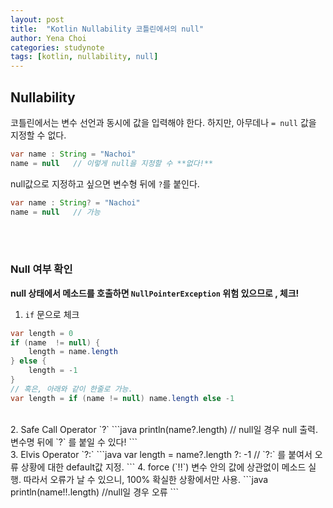 ```yaml
---
layout: post
title:  "Kotlin Nullability 코틀린에서의 null"
author: Yena Choi
categories: studynote
tags: [kotlin, nullability, null]
---
```


## Nullability
코틀린에서는 변수 선언과 동시에 값을 입력해야 한다. 하지만, 아무데나 `= null` 값을 지정할 수 없다.

```java
var name : String = "Nachoi"
name = null   // 이렇게 null을 지정할 수 **없다!**
```

null값으로 지정하고 싶으면 변수형 뒤에 `?`를 붙인다.
```java
var name : String? = "Nachoi"
name = null   // 가능
```
<br><br>

### Null 여부 확인
**null 상태에서 메소드를 호출하면 `NullPointerException` 위험 있으므로 , 체크!**

1. `if` 문으로 체크
  ```java
  var length = 0
  if (name  != null) {
      length = name.length
  } else {
      length = -1
  }
  // 혹은, 아래와 같이 한줄로 가능.
  var length = if (name != null) name.length else -1
  ```
  <br>
2. Safe Call Operator `?`
  ```java
  println(name?.length)
  // null일 경우 null 출력. 변수명 뒤에 `?` 를 붙일 수 있다!
  ```
  <br>
3. Elvis Operator `?:`
  ```java
  var length = name?.length ?: -1
  // `?:` 를 붙여서 오류 상황에 대한 default값 지정.
  ```
4. force (`!!`)   
변수 안의 값에 상관없이 메소드 실행. 따라서 오류가 날 수 있으니, 100% 확실한 상황에서만 사용.
```java
println(name!!.length)  //null일 경우 오류
```
